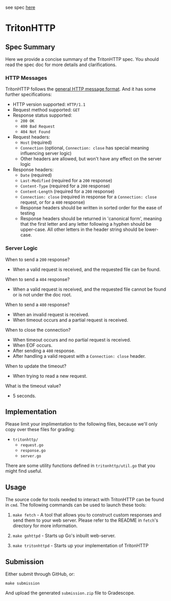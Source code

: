 see spec [here](./TritonHTTP_Spec.pdf)
# TritonHTTP

## Spec Summary

Here we provide a concise summary of the TritonHTTP spec. You should read the spec doc for more details and clarifications.

### HTTP Messages

TritonHTTP follows the [general HTTP message format](https://developer.mozilla.org/en-US/docs/Web/HTTP/Messages). And it has some further specifications:

- HTTP version supported: `HTTP/1.1`
- Request method supported: `GET`
- Response status supported:
  - `200 OK`
  - `400 Bad Request`
  - `404 Not Found`
- Request headers:
  - `Host` (required)
  - `Connection` (optional, `Connection: close` has special meaning influencing server logic)
  - Other headers are allowed, but won't have any effect on the server logic
- Response headers:
  - `Date` (required)
  - `Last-Modified` (required for a `200` response)
  - `Content-Type` (required for a `200` response)
  - `Content-Length` (required for a `200` response)
  - `Connection: close` (required in response for a `Connection: close` request, or for a `400` response)
  - Response headers should be written in sorted order for the ease of testing
  - Response headers should be returned in 'canonical form', meaning that the first letter and any letter following a hyphen should be upper-case. All other letters in the header string should be lower-case.

### Server Logic

When to send a `200` response?
- When a valid request is received, and the requested file can be found.

When to send a `404` response?
- When a valid request is received, and the requested file cannot be found or is not under the doc root.

When to send a `400` response?
- When an invalid request is received.
- When timeout occurs and a partial request is received.

When to close the connection?
- When timeout occurs and no partial request is received.
- When EOF occurs.
- After sending a `400` response.
- After handling a valid request with a `Connection: close` header.

When to update the timeout?
- When trying to read a new request.

What is the timeout value?
- 5 seconds.

## Implementation

Please limit your implimentation to the following files, because we'll only copy over these files for grading:
- `tritonhttp/`
  - `request.go`
  - `response.go`
  - `server.go`

There are some utility functions defined in `tritonhttp/util.go` that you might find useful.

## Usage

The source code for tools needed to interact with TritonHTTP can be found in `cmd`. The following commands can be used to launch these tools:

1) `make fetch` - A tool that allows you to construct custom responses and send them to your web server. Please refer to the README in `fetch`'s directory for more information.

2) `make gohttpd` - Starts up Go's inbuilt web-server.

3) `make tritonhttpd`  - Starts up your implementation of TritonHTTP

## Submission

Either submit through GitHub, or:
```
make submission
```

And upload the generated `submission.zip` file to Gradescope.
